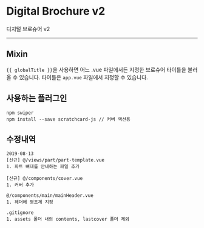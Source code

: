 # Digital Brochure v2
디지털 브로슈어 v2

***

## Mixin

`{{ globalTitle }}`을 사용하면 어느 .vue 파일에서든 지정한 브로슈어 타이틀을 불러올 수 있습니다.
타이틀은 `app.vue` 파일에서 지정할 수 있습니다.

## 사용하는 플러그인

```
npm swiper
npm install --save scratchcard-js // 커버 액션용
```

## 수정내역

```
2019-08-13
[신규] @/views/part/part-template.vue
1. 파트 뼈대를 안내하는 파일 추가

[신규] @/components/cover.vue
1. 커버 추가

@/components/main/mainHeader.vue
1. 헤더에 명조체 지정

.gitignore
1. assets 폴더 내의 contents, lastcover 폴더 제외
